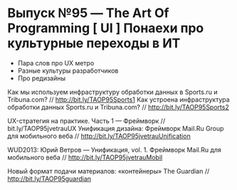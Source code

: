 # Выпуск №95 — The Art Of Programming [ UI ] Понаехи про культурные переходы в ИТ

+ Пара слов про UX метро
+ Разные культуры разработчиков
+ Про редизайны

Как мы используем инфраструктуру обработки данных в Sports.ru и Tribuna.com? // http://bit.ly/TAOP95Sports1
Как устроена инфраструктура обработки данных Sports.ru и Tribuna.com? // http://bit.ly/TAOP95Sports2

UX-стратегия на практике. Часть 1 — Фреймворк // bit.ly/TAOP95jvetrauUX
Унификация дизайна: Фреймворк Mail.Ru Group для мобильного веба // http://bit.ly/TAOP95jvetrauUnification

WUD2013: Юрий Ветров — Унификация, vol. 1. Фреймворк Mail.Ru для мобильного веба // http://bit.ly/TAOP95jvetrauMobil

Новый формат подачи материалов: «контейнеры» The Guardian // http://bit.ly/TAOP95guardian

